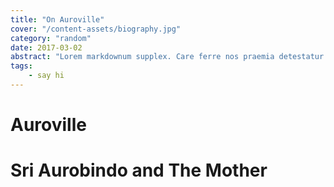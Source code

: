 ```yaml
---
title: "On Auroville"
cover: "/content-assets/biography.jpg"
category: "random"
date: 2017-03-02
abstract: "Lorem markdownum supplex. Care ferre nos praemia detestatur oderit vitatumque, tardius pello ostentare; dixit."
tags:
    - say hi
---
```


# Auroville

# Sri Aurobindo and The Mother

